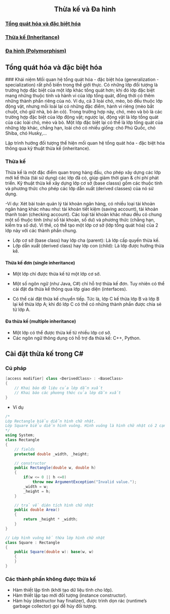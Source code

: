 <h2 align="center"> 
Thừa kế và Đa hình
</h2>

<div class="header">
    <h3><a href="concepts">Tổng quát hóa và đặc biệt hóa</a></h3>
    <h3><a href="inheritance">Thừa kế (Inheritance)</a></h3>
    <h3><a href="polymorphism">Đa hình (Polymorphism)</a></h3>
</div>

 <h2><a name="concepts">Tổng quát hóa và đặc biệt hóa</a></h2>
### Khái niệm
Mối quan hệ tổng quát hóa - đặc biệt hóa (generalization - specialization) rất phổ biến trong thế giới thực. Có những lớp đối tượng là trường hợp đặc biệt của một lớp khác tổng quát hơn; khi đó lớp đặc biệt mang những thuộc tính và hành vi của lớp tổng quát, đồng thời có thêm những thành phần riêng của nó. Ví dụ, cả 3 loài chó, mèo, bò đều thuộc lớp động vật, nhưng mỗi loài lại có những đặc điểm, hành vi riêng (mèo bắt chuột, chó giữ nhà, bò ăn cỏ). Trong trường hợp này, chó, mèo và bò là các trường hợp đặc biệt của lớp động vật; ngược lại, động vật là lớp tổng quát của các loài chó, mèo và bò. Một lớp đặc biệt lại có thể là lớp tổng quát của những lớp khác, chẳng hạn, loài chó có nhiều giống: chó Phú Quốc, chó Shiba, chó Husky,...

Lập trình hướng đối tượng thể hiện mối quan hệ tổng quát hóa - đặc biệt hóa thông qua kỹ thuật thừa kế (inheritance).

### Thừa kế
Thừa kế là một đặc điểm quan trọng hàng đầu, cho phép xây dựng các lớp mới kế thừa (tái sử dụng) các lớp đã có, giúp giảm thời gian & chi phí phát triển. Kỹ thuật thừa kế xây dựng lớp cơ sở (base classs) gồm các thuộc tính và phương thức cho phép các lớp dẫn xuất (derived classes) của nó sử dụng. 

-Ví dụ: Xét bài toán quản lý tài khoản ngân hàng, có nhiều loại tài khoản ngân hàng khác nhau như: tài khoản tiết kiệm (saving account), tài khoản thanh toán (checking account). Các loại tài khoản khác nhau đều có chung một số thuộc tính (như số tài khoản, số dư) và phương thức (chẳng hạn, kiểm tra số dư). Vì thế, có thể tạo một lớp cơ sở (lớp tổng quát hóa) của 2 lớp này với các thành phần chung.


- Lớp cơ sở (base class) hay lớp cha (parent): Là lớp cấp quyền thừa kế.
- Lớp dẫn xuất (derived class) hay lớp con (child): Là lớp được hưởng thừa kế.
#### Thừa kế đơn (single inheritance)
- Một lớp chỉ được thừa kế từ một lớp cơ sở.
- Một số ngôn ngữ (như Java, C#) chỉ hỗ trợ thừa kế đơn. Tuy nhiên có thể cài đặt đa thừa kế thông qua lớp giao diện (interfaces).

- Có thể cài đặt thừa kế chuyển tiếp. Tức là, lớp C kế thừa lớp B và lớp B lại kế thừa lớp A; khi đó lớp C có thể có những thành phần được chia sẻ từ lớp A.

#### Đa thừa kế (multiple inheritance) 
- Một lớp có thể được thừa kế từ nhiều lớp cơ sở.
- Các ngôn ngữ thông dụng có hỗ trợ đa thừa kế: C++, Python.

## Cài đặt thừa kế trong C#
### Cú pháp

```csharp
[access modifier] class <DerivedClass> : <BaseClass>
{
    // Khai báo dữ liệu của lớp dẫn xuất
    // Khai báo các phương thức của lớp dẫn xuất
} 
```

- Ví dụ
```csharp
/*
Lớp Rectangle biểu diễn hình chữ nhật.
Lớp Square biểu diễn hình vuông. Hình vuông là hình chữ nhật có 2 cạnh liên tiếp bằng nhau, do đó là trường hợp đặc biệt của hình chữ nhật.
*/
using System;
class Rectangle
{
    // fields
    protected double _width, _height;

    // constructor
    public Rectangle(double w, double h)
    {
        if(w <= 0 || h <=0)
            throw new ArgumentException("Invalid value.");
        _width = w;
        _height = h;
    }

    // trả về diện tích hình chữ nhật
    public double Area()
    {
        return _height * _width;
    }
}

// Lớp hình vuông kế thừa lớp hình chữ nhật
class Square : Rectangle
{
    public Square(double w): base(w, w)
    {
    }
}
```
### Các thành phần không được thừa kế

- Hàm thiết lập tĩnh (khởi tạo dữ liệu tĩnh cho lớp).
- Hàm thiết lập tạo mới đối tượng (instance constructor).
- Hàm hủy (destructor hay finalizer), được trình dọn rác (runtime’s garbage collector) gọi để hủy đối tượng.

